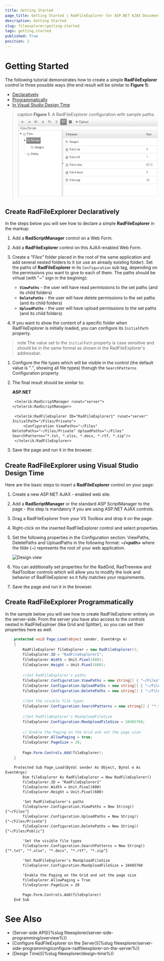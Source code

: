 ```yaml
---
title: Getting Started
page_title: Getting Started | RadFileExplorer for ASP.NET AJAX Documentation
description: Getting Started
slug: fileexplorer/getting-started
tags: getting,started
published: True
position: 2
---
```


# Getting Started

The following tutorial demonstrates how to create a simple **RadFileExplorer** control in three possible ways (the end result will be similar to **Figure 1**):

* [Declaratively](#create-radtileexplorer-declaratively)
* [Programmatically](#create-radfileexplorer-programmatically)
* [In Visual Studio Design Time](#create-radfileexplorer-using-visual-studio-design-time)


>caption **Figure 1**: A RadFileExplorer configuration with sample paths:
![Default images](images/fileexplorer-first-steps.png)

## Create RadFileExplorer Declaratively

In the steps below you will see how to declare a simple **RadFileExplorer** in the markup:

1. Add a **RadScriptManager** control on a Web Form.

1. Add a **RadFileExplorer** control on this AJAX-enabled Web Form.

1. Create a *"Files"* folder placed in the root of the same application and add several nested folders to it (or use an already existing folder). Set the paths of **RadFileExplorer** in its `Configuration` sub tag, depending on the permissions you want to give to each of them. The paths should be virtual (with "~" sign in the begining):
    * **`ViewPaths`** - the user will have read permissions to the set paths (and its child folders)
    * **`DeletePaths`** - the user will have delete permissions to the set paths (and its child folders)
    * **`UploadPaths`** - the user will have upload permissions to the set paths (and its child folders)


1. If you want to show the content of а specific folder when RadFileExplorer is initially loaded, you can configure its `InitialPath` property.

>note The value set to the `InitialPath` property is case sensitive and should be in the same format as shown in the RadFileExplorer's addressbar. 

1. Configure the file types which will be visible in the control (the default value is "*.*", showing all file types) thorugh the `SearchPatterns` Configuration property.

1. The final result should be similar to:

	**ASP.NET**
	
	    <telerik:RadScriptManager runat="server"></telerik:RadScriptManager>
	    
        <telerik:RadFileExplorer ID="RadFileExplorer1" runat="server" InitialPath="/Files/Private">
            <Configuration ViewPaths="~/Files" DeletePaths="~/Files/Private" UploadPaths="~/Files" SearchPatterns="*.txt, *.xlsx, *.docx, *.rtf, *.zip"/>
        </telerik:RadFileExplorer>

1. Save the page and run it in the browser.

## Create RadFileExplorer using Visual Studio Design Time

Here are the basic steps to insert a **RadFileExplorer** control on your page:

1. Create a new ASP.NET AJAX - enabled web site.

1. Add a **RadScriptManager** or the standard ASP ScriptManager to the page - this step is mandatory if you are using ASP.NET AJAX controls.

1. Drag a RadFileExplorer from your VS Toolbox and drop it on the page.

1. Right-click on the inserted RadFileExplorer control and select properties.

1. Set the following properties in the Configuration section: ViewPaths, DeletePaths and UploadPaths in the following format: **~/\<path\>** where the tilde (~) represents the root of your web application.
	
	![Design view](images/FileExplorer-DesignView.gif)

1. You can additionally set properties for the RadGrid, RadTreeview and RadToolbar controls which will allow you to modify the look and behavior of RadFileExplorer so it fully matches your requirements.

1. Save the page and run it in the browser.

## Create RadFileExplorer Programmatically

In the sample below you will see how to create RadFileExplorer entirely on the server-side. From the server you have also access to the controls nested in RadFileExplroer (like Grid and Splitter), so you can set their properties here as well.

````C#
    protected void Page_Load(object sender, EventArgs e)
    {
        RadFileExplorer fileExplorer = new RadFileExplorer();
        fileExplorer.ID = "RadFileExplorer1";
        fileExplorer.Width = Unit.Pixel(600);
        fileExplorer.Height = Unit.Pixel(600);

        //Set RadFileExplorer's paths
        fileExplorer.Configuration.ViewPaths = new string[] { "~/Files" };
        fileExplorer.Configuration.UploadPaths = new string[] { "~/Files/Private" };
        fileExplorer.Configuration.DeletePaths = new string[] { "~/Files/Public" };

        //Set the visible file types
        fileExplorer.Configuration.SearchPatterns = new string[] { "*.txt", "*.xlsx", "*.docx", "*.rtf", "*.zip" };

        //Set RadFileExplorer's MaxUploadFileSize
        fileExplorer.Configuration.MaxUploadFileSize = 10485760;

        // Enable the Paging on the Grid and set the page size
        fileExplorer.AllowPaging = true;
        fileExplorer.PageSize = 20;

        Page.Form.Controls.Add(fileExplorer);
    }
````

````VB
    Protected Sub Page_Load(ByVal sender As Object, ByVal e As EventArgs)
        Dim fileExplorer As RadFileExplorer = New RadFileExplorer()
        fileExplorer.ID = "RadFileExplorer1"
        fileExplorer.Width = Unit.Pixel(600)
        fileExplorer.Height = Unit.Pixel(600)

        'Set RadFileExplorer's paths
        fileExplorer.Configuration.ViewPaths = New String() {"~/Files"}
        fileExplorer.Configuration.UploadPaths = New String() {"~/Files/Private"}
        fileExplorer.Configuration.DeletePaths = New String() {"~/Files/Public"}

        'Set the visible file types
        fileExplorer.Configuration.SearchPatterns = New String() {"*.txt", "*.xlsx", "*.docx", "*.rtf", "*.zip"}

        'Set RadFileExplorer's MaxUploadFileSize
        fileExplorer.Configuration.MaxUploadFileSize = 10485760

        'Enable the Paging on the Grid and set the page size
        fileExplorer.AllowPaging = True
        fileExplorer.PageSize = 20

        Page.Form.Controls.Add(fileExplorer)
    End Sub
````

# See Also

* [Server-side API]({%slug fileexplorer/server-side-programming/overview%})
* [Configure RadFileExplorer on the Server]({%slug fileexplorer/server-side-programming/configure-radfileexplorer-on-the-server%})
* [Design Time]({%slug fileexplorer/design-time%})

